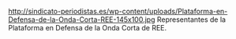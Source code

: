 http://sindicato-periodistas.es/wp-content/uploads/Plataforma-en-Defensa-de-la-Onda-Corta-REE-145x100.jpg
Representantes de la Plataforma en Defensa de la Onda Corta de REE.
